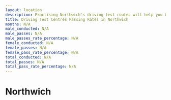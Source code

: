 ```yaml
---
layout: location
description: Practising Northwich's driving test routes will help you become more confident in your gear-changing abilities.
title: Driving Test Centres Passing Rates in Northwich
months: N/A
male_conducted: N/A
male_passes: N/A
male_passes_rate_percentage: N/A
female_conducted: N/A
female_passes: N/A
female_pass_rate_percentage: N/A
total_conducted: N/A
total_passes: N/A
total_pass_rate_percentage: N/A
---
```


# Northwich
